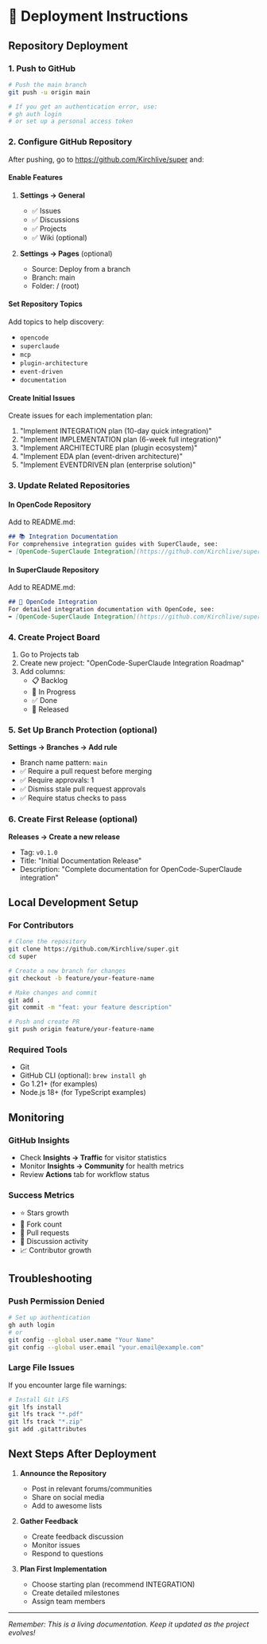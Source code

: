 # 🚀 Deployment Instructions

## Repository Deployment

### 1. Push to GitHub
```bash
# Push the main branch
git push -u origin main

# If you get an authentication error, use:
# gh auth login
# or set up a personal access token
```

### 2. Configure GitHub Repository

After pushing, go to https://github.com/Kirchlive/super and:

#### Enable Features
1. **Settings → General**
   - ✅ Issues
   - ✅ Discussions
   - ✅ Projects
   - ✅ Wiki (optional)

2. **Settings → Pages** (optional)
   - Source: Deploy from a branch
   - Branch: main
   - Folder: / (root)

#### Set Repository Topics
Add topics to help discovery:
- `opencode`
- `superclaude`
- `mcp`
- `plugin-architecture`
- `event-driven`
- `documentation`

#### Create Initial Issues
Create issues for each implementation plan:
1. "Implement INTEGRATION plan (10-day quick integration)"
2. "Implement IMPLEMENTATION plan (6-week full integration)"
3. "Implement ARCHITECTURE plan (plugin ecosystem)"
4. "Implement EDA plan (event-driven architecture)"
5. "Implement EVENTDRIVEN plan (enterprise solution)"

### 3. Update Related Repositories

#### In OpenCode Repository
Add to README.md:
```markdown
## 📚 Integration Documentation
For comprehensive integration guides with SuperClaude, see:
➡️ [OpenCode-SuperClaude Integration](https://github.com/Kirchlive/super)
```

#### In SuperClaude Repository
Add to README.md:
```markdown
## 🔗 OpenCode Integration
For detailed integration documentation with OpenCode, see:
➡️ [OpenCode-SuperClaude Integration](https://github.com/Kirchlive/super)
```

### 4. Create Project Board

1. Go to Projects tab
2. Create new project: "OpenCode-SuperClaude Integration Roadmap"
3. Add columns:
   - 📋 Backlog
   - 🔄 In Progress
   - ✅ Done
   - 🚀 Released

### 5. Set Up Branch Protection (optional)

**Settings → Branches → Add rule**
- Branch name pattern: `main`
- ✅ Require a pull request before merging
- ✅ Require approvals: 1
- ✅ Dismiss stale pull request approvals
- ✅ Require status checks to pass

### 6. Create First Release (optional)

**Releases → Create a new release**
- Tag: `v0.1.0`
- Title: "Initial Documentation Release"
- Description: "Complete documentation for OpenCode-SuperClaude integration"

## Local Development Setup

### For Contributors
```bash
# Clone the repository
git clone https://github.com/Kirchlive/super.git
cd super

# Create a new branch for changes
git checkout -b feature/your-feature-name

# Make changes and commit
git add .
git commit -m "feat: your feature description"

# Push and create PR
git push origin feature/your-feature-name
```

### Required Tools
- Git
- GitHub CLI (optional): `brew install gh`
- Go 1.21+ (for examples)
- Node.js 18+ (for TypeScript examples)

## Monitoring

### GitHub Insights
- Check **Insights → Traffic** for visitor statistics
- Monitor **Insights → Community** for health metrics
- Review **Actions** tab for workflow status

### Success Metrics
- ⭐ Stars growth
- 🍴 Fork count
- 🔀 Pull requests
- 💬 Discussion activity
- 📈 Contributor growth

## Troubleshooting

### Push Permission Denied
```bash
# Set up authentication
gh auth login
# or
git config --global user.name "Your Name"
git config --global user.email "your.email@example.com"
```

### Large File Issues
If you encounter large file warnings:
```bash
# Install Git LFS
git lfs install
git lfs track "*.pdf"
git lfs track "*.zip"
git add .gitattributes
```

## Next Steps After Deployment

1. **Announce the Repository**
   - Post in relevant forums/communities
   - Share on social media
   - Add to awesome lists

2. **Gather Feedback**
   - Create feedback discussion
   - Monitor issues
   - Respond to questions

3. **Plan First Implementation**
   - Choose starting plan (recommend INTEGRATION)
   - Create detailed milestones
   - Assign team members

---

*Remember: This is a living documentation. Keep it updated as the project evolves!*